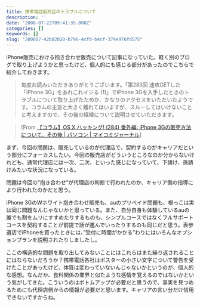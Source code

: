 ```yaml
---
title: 携帯電話販売店のトラブルについて
description: ''
date: '2008-07-22T09:41:35.000Z'
categories: []
keywords: []
slug: "200807-42bd2020-b798-4cfd-b4cf-374e976fd575"
---
```

iPhone販売における抱き合わせ販売について記事になっていた。軽く別のブログで取り上げようかと思ったけど、個人的にも感じる部分があったのでこちらで紹介しておきます。

> 毎度お読みいただきありがとうございます。「第283回 速攻GETした「iPhone 3G」をあれこれイジる (1)」でiPhone 3Gを入手したときのトラブルについて取り上げたためか、かなりのアクセスをいただいたようです。コラムの主旨と大きく離れてはいますが、スルーしてはいけないことと考えますので、その後の経緯について説明させていただきます。

> \[From [【コラム】OS X ハッキング! (284) 番外編: iPhone 3Gの販売方法について、その後 | パソコン | マイコミジャーナル](http://journal.mycom.co.jp/column/osx/284/index.html)\]

まず、今回の問題は、販売しているのが代理店で、契約するのがキャリアだという部分にフォーカスしたい。今回の販売店がどういうところなのか分からないけれども、通常代理店には一次、二次、といった感じになっていて、下請け、孫請けみたいな状況になっている。

問題は今回の”抱き合わせ”が代理店の判断で行われたのか、キャリア側の指導により行われたのかだと思う。

iPhone 3GのWホワイト抱き合わせ販売も、auのプリペイド問題も、根っこは実は同じ問題なんじゃないかと思っている。また、自分自身も体験しているauの誰でも割をムリにすすめたりするものも、シンプルコースではなくフルサポートコースを契約することが前提で話が進んでいったりするのも同じだと思う。表参道店でiPhoneを買ったときには、”受付に時間がかかる”わりにはいろんなオプションプランを説明されたりしましたし。

ここの構造的な問題を取り出してみないことにはこれらはまた繰り返されることにはならないだろうか？携帯電話各社はポスターの小さい文字について警告を受けたことがあったけど、体質は変わっていないんじゃないかというのが、個人的な感想。なんだか、食料関係の業界と似たような感情を覚えるのではないかという気がしてきた。こういうのはボトムアップが必要だと思うので、事実を見つめるためにも代理店側からの情報が必要だと思います。キャリアの言い分だけ信用できないですからね。